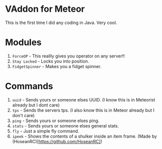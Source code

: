 # VAddon for Meteor
This is the first time I did any coding in Java.
Very cool.

# Modules
1. `ForceOP` - This reallly gives you operator on any server!!
2. `Stay Locked` - Locks you into position.
3. `FidgetSpinner` - Makes you a fidget spinner.

# Commands
1. `uuid` - Sends yours or someone elses UUID. (I know this is in Meteorist already but I dont care)
2. `tps` - Sends the servers tps. (I also know this is in Meteor already but I don't care)
3. `ping` - Sends yours or someone elses ping.
4. `stats` - Sends yours or someone elses general stats.
5. `fly` - Just a simple fly command.
6. `ipeek` - Shows the contents of a shulker inside an item frame. (Made by (HoseanRC)[https://github.com/HoseanRC])
